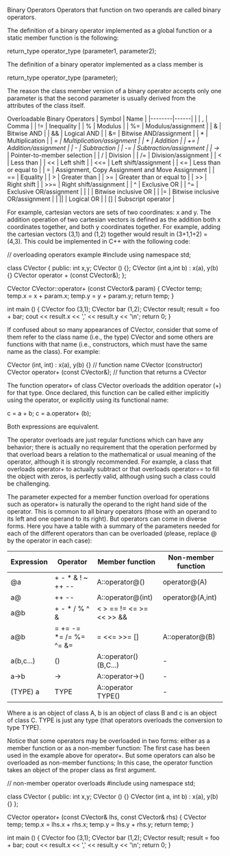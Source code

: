 Binary Operators
Operators that function on two operands are called binary operators.

The definition of a binary operator implemented as a global function or a static member function is the following:

  return_type operator_type (parameter1, parameter2);

The definition of a binary operator implemented as a class member is

  return_type operator_type (parameter);

The reason the class member version of a binary operator accepts only one parameter is that the second parameter is usually derived from the attributes of the class itself.


Overloadable Binary Operators
| Symbol | Name |
|--------|------| |
| , | Comma |
| != | Inequality |
| % | Modulus |
| %= | Modulus/assignment |
| & | Bitwise AND |
| && | Logical AND |
| &= | Bitwise AND/assignment |
| * | Multiplication |
| *= | Multiplication/assignment |
| + | Addition |
| += | Addition/assignment |
| - | Subtraction |
| -= | Subtraction/assignment |
| ->* | Pointer-to-member selection |
| / | Division |
| /= | Division/assignment |
| < | Less than |
| << | Left shift |
| <<= | Left shift/assignment |
| <= | Less than or equal to |
| = | Assignment, Copy Assignment and Move Assignment |
| == | Equality |
| \> | Greater than |
| \>= | Greater than or equal to |
| \>> | Right shift |
| \>>= | Right shift/assignment |
| ^ | Exclusive OR |
| ^= | Exclusive OR/assignment |
| | | Bitwise inclusive OR |
| |= | Bitwise inclusive OR/assignment |
| || | Logical OR |
| [] | Subscript operator |


For example, cartesian vectors are sets of two coordinates: x and y. The addition operation of two cartesian vectors is defined as the addition both x coordinates together, and both y coordinates together. For example, adding the cartesian vectors (3,1) and (1,2) together would result in (3+1,1+2) = (4,3). This could be implemented in C++ with the following code:

  // overloading operators example
  #include <iostream>
  using namespace std;

  class CVector {
    public:
      int x,y;
      CVector () {};
      CVector (int a,int b) : x(a), y(b) {}
      CVector operator + (const CVector&);
  };

  CVector CVector::operator+ (const CVector& param) {
    CVector temp;
    temp.x = x + param.x;
    temp.y = y + param.y;
    return temp;
  }

  int main () {
    CVector foo (3,1);
    CVector bar (1,2);
    CVector result;
    result = foo + bar;
    cout << result.x << ',' << result.y << '\n';
    return 0;
  }


If confused about so many appearances of CVector, consider that some of them refer to the class name (i.e., the type) CVector and some others are functions with that name (i.e., constructors, which must have the same name as the class). For example:

  CVector (int, int) : x(a), y(b) {}  // function name CVector (constructor)
  CVector operator+ (const CVector&); // function that returns a CVector  

The function operator+ of class CVector overloads the addition operator (+) for that type. Once declared, this function can be called either implicitly using the operator, or explicitly using its functional name:

  c = a + b;
  c = a.operator+ (b);

Both expressions are equivalent.

The operator overloads are just regular functions which can have any behavior; there is actually no requirement that the operation performed by that overload bears a relation to the mathematical or usual meaning of the operator, although it is strongly recommended. For example, a class that overloads operator+ to actually subtract or that overloads operator== to fill the object with zeros, is perfectly valid, although using such a class could be challenging.

The parameter expected for a member function overload for operations such as operator+ is naturally the operand to the right hand side of the operator. This is common to all binary operators (those with an operand to its left and one operand to its right). But operators can come in diverse forms. Here you have a table with a summary of the parameters needed for each of the different operators than can be overloaded (please, replace @ by the operator in each case):

| Expression | Operator | Member function | Non-member function |
|------------|----------|-----------------|---------------------|
| @a | + - * & ! ~ ++ -- | A::operator@() | operator@(A) |
| a@ | ++ -- | A::operator@(int) | operator@(A,int) |
| a@b | + - * / % ^ & | < > == != <= >= << >> && || , | A::operator@(B) | operator@(A,B) |
| a@b | = += -= *= /= %= ^= &= |= <<= >>= [] | A::operator@(B) | - |
| a(b,c...) | () | A::operator()(B,C...) | - |
| a->b | -> | A::operator->() | - |
| (TYPE) a | TYPE | A::operator TYPE() | - |

Where a is an object of class A, b is an object of class B and c is an object of class C. TYPE is just any type (that operators overloads the conversion to type TYPE).

Notice that some operators may be overloaded in two forms: either as a member function or as a non-member function: The first case has been used in the example above for operator+. But some operators can also be overloaded as non-member functions; In this case, the operator function takes an object of the proper class as first argument.

  // non-member operator overloads
  #include <iostream>
  using namespace std;

  class CVector {
    public:
      int x,y;
      CVector () {}
      CVector (int a, int b) : x(a), y(b) {}
  };


  CVector operator+ (const CVector& lhs, const CVector& rhs) {
    CVector temp;
    temp.x = lhs.x + rhs.x;
    temp.y = lhs.y + rhs.y;
    return temp;
  }

  int main () {
    CVector foo (3,1);
    CVector bar (1,2);
    CVector result;
    result = foo + bar;
    cout << result.x << ',' << result.y << '\n';
    return 0;
  }
